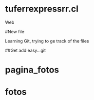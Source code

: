 # tuferrexpressrr.cl
Web

#New file

Learning Git, trying to ge track of the files

##Get add easy...git
# pagina_fotos
# fotos
